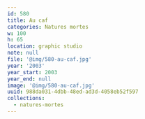 ```yaml
---
id: 580
title: Au caf
categories: Natures mortes
w: 100
h: 65
location: graphic studio
note: null
file: '@img/580-au-caf.jpg'
year: '2003'
year_start: 2003
year_end: null
image: '@img/580-au-caf.jpg'
uuid: 988da031-4dbb-48ed-ad3d-4058eb52f597
collections:
  - natures-mortes
---
```


